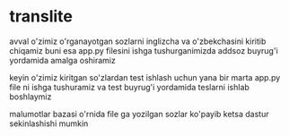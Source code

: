 # translite

avval o'zimiz o'rganayotgan sozlarni inglizcha va o'zbekchasini kiritib chiqamiz
buni esa app.py filesini ishga tushurganimizda addsoz buyrug'i yordamida amalga oshiramiz

keyin o'zimiz kiritgan so'zlardan test ishlash uchun 
yana bir marta app.py file ni ishga tushuramiz va test buyrug'i yordamida teslarni ishlab boshlaymiz

malumotlar bazasi o'rnida file ga yozilgan
sozlar ko'payib ketsa dastur sekinlashishi mumkin
